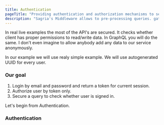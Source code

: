 ```yaml
---
title: Authentication
pageTitle: "Providing authentication and authorization mechanisms to secure API. "
description: "Sagria's Middleware allows to pre-processing queries. gather all useful data in the following subqueries."
---
```


In real live examples the most of the API's are secured. It checks whether client has proper permissions to read/write data. In GraphQL you will do the same. I don't even imagine to allow anybody add any data to our service anonymously.

In our example we will use realy simple example. We will use autogenerated UUID for every user.

### Our goal

1. Login by email and password and return a token for current session.
1. Authorize user by token only.
1. Secure a query to check whether user is signed in.

Let's begin from Authentication.

### Authentication
